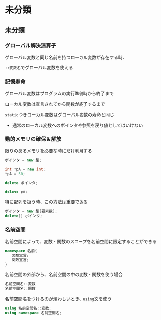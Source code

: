 # 未分類



## 未分類



### グローバル解決演算子

グローバル変数と同じ名前を持つローカル変数が存在する時、

`::変数名`でグローバル変数を使える



### 記憶寿命

グローバル変数はプログラムの実行準備時から終了まで

ローカル変数は宣言されてから関数が終了するまで

`static`つきローカル変数はグローバル変数の寿命と同じ

* 通常のローカル変数へのポインタや参照を戻り値としてはいけない



### 動的メモリの確保＆解放

限りのあるメモリを必要な時にだけ利用する

```c++
ポインタ = new 型;

int *pA = new int;
*pA = 50;
```

```c++
delete ポインタ;

delete pA;
```

特に配列を扱う時、この方法は重要である

```c++
ポインタ = new 型[要素数];
delete[] ポインタ;
```



### 名前空間

名前空間によって、変数・関数のスコープを名前空間に限定することができる

```c++
namespace 名前{
   変数宣言;
   関数宣言;
}
```

名前空間の外部から、名前空間の中の変数・関数を使う場合

```c++
名前空間名::変数
名前空間名::関数
```

名前空間名をつけるのが煩わしいとき、`using`文を使う

```c++
using 名前空間名::変数;
using namespace 名前空間名;
```













